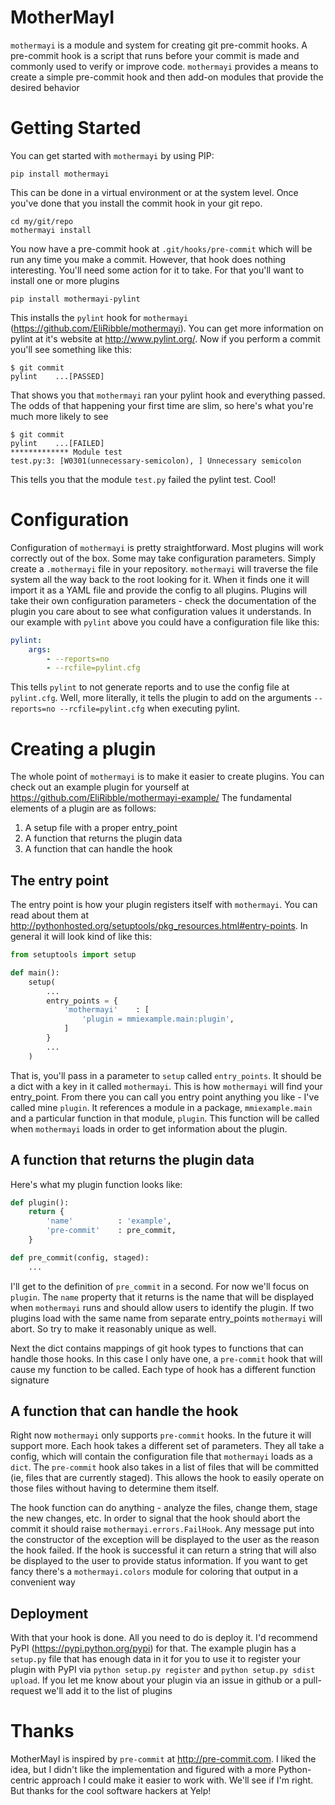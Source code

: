 MotherMayI
==========

`mothermayi` is a module and system for creating git pre-commit hooks. A pre-commit hook is a script that runs before your commit is made and commonly used to verify or improve code. `mothermayi` provides a means to create a simple pre-commit hook and then add-on modules that provide the desired behavior

Getting Started
===============

You can get started with `mothermayi` by using PIP:

```
pip install mothermayi
```

This can be done in a virtual environment or at the system level. Once you've done that you install the commit hook in your git repo.

```
cd my/git/repo
mothermayi install
```

You now have a pre-commit hook at `.git/hooks/pre-commit` which will be run any time you make a commit. However, that hook does nothing interesting. You'll need some action for it to take. For that you'll want to install one or more plugins

```
pip install mothermayi-pylint
```

This installs the `pylint` hook for `mothermayi` (https://github.com/EliRibble/mothermayi). You can get more information on pylint at it's website at http://www.pylint.org/. Now if you perform a commit you'll see something like this:

```
$ git commit
pylint    ...[PASSED]
```

That shows you that `mothermayi` ran your pylint hook and everything passed. The odds of that happening your first time are slim, so here's what you're much more likely to see

```
$ git commit
pylint    ...[FAILED]
************* Module test
test.py:3: [W0301(unnecessary-semicolon), ] Unnecessary semicolon
```

This tells you that the module `test.py` failed the pylint test. Cool!

Configuration
=============

Configuration of `mothermayi` is pretty straightforward. Most plugins will work correctly out of the box. Some may take configuration parameters. Simply create a `.mothermayi` file in your repository. `mothermayi` will traverse the file system all the way back to the root looking for it. When it finds one it will import it as a YAML file and provide the config to all plugins. Plugins will take their own configuration parameters - check the documentation of the plugin you care about to see what configuration values it understands. In our example with `pylint` above you could have a configuration file like this:

```yaml
pylint:
    args:
        - --reports=no
        - --rcfile=pylint.cfg
```

This tells `pylint` to not generate reports and to use the config file at `pylint.cfg`. Well, more literally, it tells the plugin to add on the arguments `--reports=no --rcfile=pylint.cfg` when executing pylint.

Creating a plugin
=================

The whole point of `mothermayi` is to make it easier to create plugins. You can check out an example plugin for yourself at https://github.com/EliRibble/mothermayi-example/ The fundamental elements of a plugin are as follows:

1. A setup file with a proper entry_point
2. A function that returns the plugin data
3. A function that can handle the hook

The entry point
---------------

The entry point is how your plugin registers itself with `mothermayi`. You can read about them at http://pythonhosted.org/setuptools/pkg_resources.html#entry-points. In general it will look kind of like this:

```python
from setuptools import setup

def main():
    setup(
        ...
        entry_points = {
            'mothermayi'    : [
                'plugin = mmiexample.main:plugin',
            ]
        }
        ...
    )
```

That is, you'll pass in a parameter to `setup` called `entry_points`. It should be a dict with a key in it called `mothermayi`. This is how `mothermayi` will find your entry_point. From there you can call you entry point anything you like - I've called mine `plugin`. It references a module in a package, `mmiexample.main` and a particular function in that module, `plugin`. This function will be called when `mothermayi` loads in order to get information about the plugin.

A function that returns the plugin data
---------------------------------------

Here's what my plugin function looks like:

```python
def plugin():
    return {
        'name'          : 'example',
        'pre-commit'    : pre_commit,
    }

def pre_commit(config, staged):
    ...
```

I'll get to the definition of `pre_commit` in a second. For now we'll focus on `plugin`. The `name` property that it returns is the name that will be displayed when `mothermayi` runs and should allow users to identify the plugin. If two plugins load with the same name from separate entry_points `mothermayi` will abort. So try to make it reasonably unique as well.

Next the dict contains mappings of git hook types to functions that can handle those hooks. In this case I only have one, a `pre-commit` hook that will cause my function to be called. Each type of hook has a different function signature

A function that can handle the hook
-----------------------------------

Right now `mothermayi` only supports `pre-commit` hooks. In the future it will support more. Each hook takes a different set of parameters. They all take a config, which will contain the configuration file that `mothermayi` loads as a `dict`. The `pre-commit` hook also takes in a list of files that will be committed (ie, files that are currently staged). This allows the hook to easily operate on those files without having to determine them itself.

The hook function can do anything - analyze the files, change them, stage the new changes, etc. In order to signal that the hook should abort the commit it should raise `mothermayi.errors.FailHook`. Any message put into the constructor of the exception will be displayed to the user as the reason the hook failed. If the hook is successful it can return a string that will also be displayed to the user to provide status information. If you want to get fancy there's a `mothermayi.colors` module for coloring that output in a convenient way

Deployment
----------

With that your hook is done. All you need to do is deploy it. I'd recommend PyPI (https://pypi.python.org/pypi) for that. The example plugin has a `setup.py` file that has enough data in it for you to use it to register your plugin with PyPI via `python setup.py register` and `python setup.py sdist upload`. If you let me know about your plugin via an issue in github or a pull-request we'll add it to the list of plugins

Thanks
======
MotherMayI is inspired by `pre-commit` at http://pre-commit.com. I liked the idea, but I didn't like the implementation and figured with a more Python-centric approach I could make it easier to work with. We'll see if I'm right. But thanks for the cool software hackers at Yelp!

